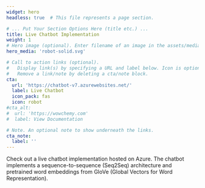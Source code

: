 ```yaml
---
widget: hero
headless: true  # This file represents a page section.

# ... Put Your Section Options Here (title etc.) ...
title: Live Chatbot Implementation
weight: 1
# Hero image (optional). Enter filename of an image in the assets/media/ folder.
hero_media: 'robot-solid.svg'

# Call to action links (optional).
#   Display link(s) by specifying a URL and label below. Icon is optional for `cta`.
#   Remove a link/note by deleting a cta/note block.
cta:
  url: 'https://chatbot-v7.azurewebsites.net/'
  label: Live Chatbot 
  icon_pack: fas
  icon: robot 
#cta_alt:
#  url: 'https://wowchemy.com'
#  label: View Documentation

# Note. An optional note to show underneath the links.
cta_note:
  label: ''
---
```


Check out a live chatbot implementation hosted on Azure. The chatbot implements a sequence-to-sequence (Seq2Seq) architecture and pretrained word embeddings from GloVe (Global Vectors for Word Representation). 
